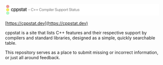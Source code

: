 <picture>
  <source media="(prefers-color-scheme: dark)" srcset="Misc/LogoDark.png">
  <source media="(prefers-color-scheme: light)" srcset="Misc/LogoLight.png">
  <img alt="Logo" src="Misc/LogoLight.png">
</picture>

[https://cppstat.dev](https://cppstat.dev)

cppstat is a site that lists C++ features and their respective support by compilers and standard libraries, designed as a simple, quickly searchable table.

This repository serves as a place to submit missing or incorrect information, or just all around feedback.

